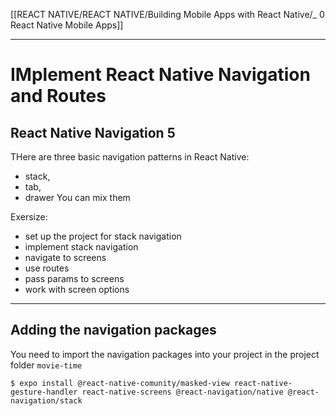 [[REACT NATIVE/REACT NATIVE/Building Mobile Apps with React Native/_ 0 React Native Mobile Apps]]


----
# IMplement React Native Navigation and Routes

## React Native Navigation 5
THere are three basic navigation patterns in React Native:
- stack, 
- tab, 
- drawer
You can mix them



Exersize:
- set up the project for stack navigation
- implement stack navigation
- navigate to screens
- use routes
- pass params to screens
- work with screen options
----
## Adding the navigation packages
You need to import the navigation packages into your project
in the project folder `movie-time` 

```shell
$ expo install @react-native-comunity/masked-view react-native-gesture-handler react-native-screens @react-navigation/native @react-navigation/stack 

```




